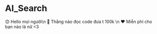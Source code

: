 # AI_Search
:blush: Hello mọi người\n
:imp: Thằng nào đọc code đưa t 100k \n
:heart: Miễn phí cho bạn nào là nữ <3
